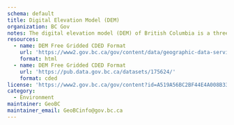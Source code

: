 ```yaml
---
schema: default
title: Digital Elevation Model (DEM)
organization: BC Gov
notes: The digital elevation model (DEM) of British Columbia is a three-dimensional representation of the province’s terrain. DEMs are derived from height or elevation data.
resources:
  - name: DEM Free Gridded CDED Format
    url: 'https://www2.gov.bc.ca/gov/content/data/geographic-data-services/location-services/geocoder'
    format: html
  - name: DEM Free Gridded CDED Format
    url: 'https://pub.data.gov.bc.ca/datasets/175624/'
    format: cded
license: 'https://www2.gov.bc.ca/gov/content?id=A519A56BC2BF44E4A008B33FCF527F61'
category:
  - Environment
maintainer: GeoBC
maintainer_email: GeoBCinfo@gov.bc.ca
---
```

